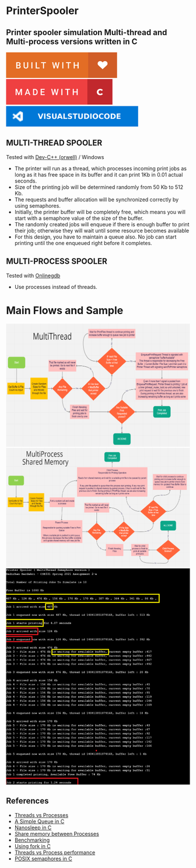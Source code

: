 # PrinterSpooler
## Printer spooler simulation Multi-thread and Multi-process versions written in C

![](https://github.com/bardakcib/resources/blob/main/badges/built-with-love.svg)
![](https://github.com/bardakcib/resources/blob/main/badges/made-with-c.svg)
![](https://github.com/bardakcib/resources/blob/main/badges/vscode.svg)


## MULTI-THREAD SPOOLER

Tested with [Dev-C++ (orwell)](https://sourceforge.net/projects/orwelldevcpp/) / Windows 

* The printer will run as a thread, which processes incoming print jobs as long as it has free space in its buffer and it can print 1Kb in 0.01 actual seconds.
* Size of the printing job will be determined randomly from 50 Kb to 512 Kb.
* The requests and buffer allocation will be synchronized correctly by using semaphores.
* Initially, the printer buffer will be completely free, which means you will start with a semaphore value of the size of the buffer.
* The randomly created jobs will enqueue if there is enough buffer to print their job; otherwise they will wait until some resource becomes available
* For this design, you have to maintain a queue also. No job can start printing until the one enqueued right before it completes.


## MULTI-PROCESS SPOOLER

Tested with [Onlinegdb](https://www.onlinegdb.com/online_c_compiler)

* Use processes instead of threads.


# Main Flows and Sample
![](https://github.com/bardakcib/PrinterSpooler/blob/main/resources/mt.PNG)
![](https://github.com/bardakcib/PrinterSpooler/blob/main/resources/mp.PNG)
![](https://github.com/bardakcib/PrinterSpooler/blob/main/resources/sample.png)


## References

* [Threads vs Processes](https://www.backblaze.com/blog/whats-the-diff-programs-processes-and-threads/)
* [A Simple Queue in C](https://www.journaldev.com/36220/queue-in-c)
* [Nanosleep in C](https://www.linuxquestions.org/questions/programming-9/can-someone-give-me-the-example-of-the-simplest-usage-of-nanosleep-in-c-4175429688/)
* [Share memory between Processes](https://stackoverflow.com/questions/13274786/how-to-share-memory-between-processes-created-by-fork/63408673#63408673)
* [Benchmarking](https://www.bitsnbites.eu/benchmarking-os-primitives/)
* [Using fork in C](https://www.geeksforgeeks.org/using-fork-produce-1-parent-3-child-processes/)
* [Threads vs Process performance](https://stackoverflow.com/questions/807506/threads-vs-processes-in-linux)
* [POSIX semaphores in C](https://man7.org/linux/man-pages/man7/sem_overview.7.html)
